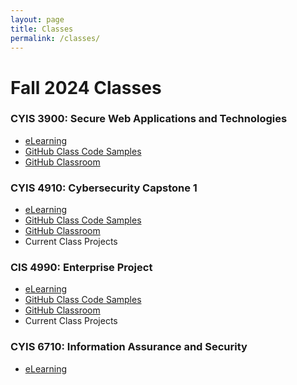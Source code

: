 ```yaml
---
layout: page
title: Classes
permalink: /classes/
---
```


# Fall 2024 Classes

### CYIS 3900: Secure Web Applications and Technologies

* [eLearning](https://elearning.wmich.edu/d2l/home/615746) 
* [GitHub Class Code Samples](https://github.com/reaclass/3900_CodeSamples_FA24)
* [GitHub Classroom](https://classroom.github.com/classrooms/30907403-cyis3900-fall24)

### CYIS 4910: Cybersecurity Capstone 1

* [eLearning](https://elearning.wmich.edu/d2l/home/619467)
* [GitHub Class Code Samples](https://github.com/reaclass/CyberSec_CodeSamples_FA24-SP25)
* [GitHub Classroom](https://classroom.github.com/classrooms/30907403-cyis4910-fall24)
* Current Class Projects

### CIS 4990: Enterprise Project

* [eLearning](https://elearning.wmich.edu/d2l/home/617850)
* [GitHub Class Code Samples](https://github.com/reaclass/4990_CodeSamples_FA24)
* [GitHub Classroom](https://classroom.github.com/classrooms/30907403-cis4990-fall24)
* Current Class Projects

### CYIS 6710: Information Assurance and Security

* [eLearning](https://elearning.wmich.edu/d2l/home/616060)





